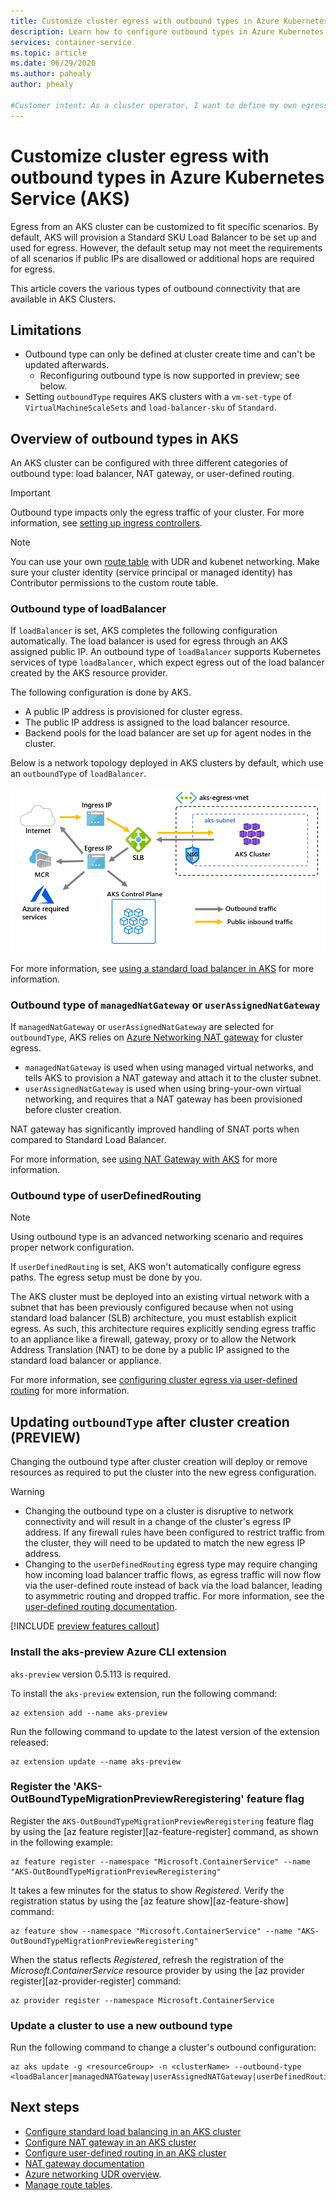 ```yaml
---
title: Customize cluster egress with outbound types in Azure Kubernetes Service (AKS)
description: Learn how to configure outbound types in Azure Kubernetes Service (AKS)
services: container-service
ms.topic: article
ms.date: 06/29/2020
ms.author: pahealy
author: phealy

#Customer intent: As a cluster operator, I want to define my own egress paths with user-defined routes. Since I define this up front I do not want AKS provided load balancer configurations.
---
```


# Customize cluster egress with outbound types in Azure Kubernetes Service (AKS)

Egress from an AKS cluster can be customized to fit specific scenarios. By default, AKS will provision a Standard SKU Load Balancer to be set up and used for egress. However, the default setup may not meet the requirements of all scenarios if public IPs are disallowed or additional hops are required for egress.

This article covers the various types of outbound connectivity that are available in AKS Clusters.

## Limitations
* Outbound type can only be defined at cluster create time and can't be updated afterwards.
  * Reconfiguring outbound type is now supported in preview; see below.
* Setting `outboundType` requires AKS clusters with a `vm-set-type` of `VirtualMachineScaleSets` and `load-balancer-sku` of `Standard`.

## Overview of outbound types in AKS

An AKS cluster can be configured with three different categories of outbound type: load balancer, NAT gateway, or user-defined routing.

> [!IMPORTANT]
> Outbound type impacts only the egress traffic of your cluster. For more information, see [setting up ingress controllers](ingress-basic.md).

> [!NOTE]
> You can use your own [route table][byo-route-table] with UDR and kubenet networking. Make sure your cluster identity (service principal or managed identity) has Contributor permissions to the custom route table.

### Outbound type of loadBalancer

If `loadBalancer` is set, AKS completes the following configuration automatically. The load balancer is used for egress through an AKS assigned public IP. An outbound type of `loadBalancer` supports Kubernetes services of type `loadBalancer`, which expect egress out of the load balancer created by the AKS resource provider.

The following configuration is done by AKS.
   * A public IP address is provisioned for cluster egress.
   * The public IP address is assigned to the load balancer resource.
   * Backend pools for the load balancer are set up for agent nodes in the cluster.

Below is a network topology deployed in AKS clusters by default, which use an `outboundType` of `loadBalancer`.

![Diagram shows ingress I P and egress I P, where the ingress I P directs traffic to a load balancer, which directs traffic to and from an internal cluster and other traffic to the egress I P, which directs traffic to the Internet, M C R, Azure required services, and the A K S Control Plane.](media/egress-outboundtype/outboundtype-lb.png)

For more information, see [using a standard load balancer in AKS](load-balancer-standard.md) for more information.

### Outbound type of `managedNatGateway` or `userAssignedNatGateway`

If `managedNatGateway` or `userAssignedNatGateway` are selected for `outboundType`, AKS relies on [Azure Networking NAT gateway](/azure/virtual-network/nat-gateway/manage-nat-gateway) for cluster egress. 

- `managedNatGateway` is used when using managed virtual networks, and tells AKS to provision a NAT gateway and attach it to the cluster subnet.
- `userAssignedNatGateway` is used when using bring-your-own virtual networking, and requires that a NAT gateway has been provisioned before cluster creation.

NAT gateway has significantly improved handling of SNAT ports when compared to Standard Load Balancer.

For more information, see [using NAT Gateway with AKS](nat-gateway.md) for more information.

### Outbound type of userDefinedRouting

> [!NOTE]
> Using outbound type is an advanced networking scenario and requires proper network configuration.

If `userDefinedRouting` is set, AKS won't automatically configure egress paths. The egress setup must be done by you.

The AKS cluster must be deployed into an existing virtual network with a subnet that has been previously configured because when not using standard load balancer (SLB) architecture, you must establish explicit egress. As such, this architecture requires explicitly sending egress traffic to an appliance like a firewall, gateway, proxy or to allow the Network Address Translation (NAT) to be done by a public IP assigned to the standard load balancer or appliance.

For more information, see [configuring cluster egress via user-defined routing](egress-udr.md) for more information.

## Updating `outboundType` after cluster creation (PREVIEW)

Changing the outbound type after cluster creation will deploy or remove resources as required to put the cluster into the new egress configuration.

> [!WARNING]
> - Changing the outbound type on a cluster is disruptive to network connectivity and will result in a change of the cluster's egress IP address. If any firewall rules have been configured to restrict traffic from the cluster, they will need to be updated to match the new egress IP address.
> - Changing to the `userDefinedRouting` egress type may require changing how incoming load balancer traffic flows, as egress traffic will now flow via the user-defined route instead of back via the load balancer, leading to asymmetric routing and dropped traffic. For more information, see the [user-defined routing documentation](egress-udr.md).

[!INCLUDE [preview features callout](includes/preview/preview-callout.md)]

### Install the aks-preview Azure CLI extension

`aks-preview` version 0.5.113 is required.

To install the `aks-preview` extension, run the following command:

```azurecli
az extension add --name aks-preview
```

Run the following command to update to the latest version of the extension released:

```azurecli
az extension update --name aks-preview
```

### Register the 'AKS-OutBoundTypeMigrationPreviewReregistering' feature flag

Register the `AKS-OutBoundTypeMigrationPreviewReregistering` feature flag by using the [az feature register][az-feature-register] command, as shown in the following example:

```azurecli-interactive
az feature register --namespace "Microsoft.ContainerService" --name "AKS-OutBoundTypeMigrationPreviewReregistering"
```

It takes a few minutes for the status to show *Registered*. Verify the registration status by using the [az feature show][az-feature-show] command:

```azurecli-interactive
az feature show --namespace "Microsoft.ContainerService" --name "AKS-OutBoundTypeMigrationPreviewReregistering"
```

When the status reflects *Registered*, refresh the registration of the *Microsoft.ContainerService* resource provider by using the [az provider register][az-provider-register] command:

```azurecli-interactive
az provider register --namespace Microsoft.ContainerService
```

### Update a cluster to use a new outbound type

Run the following command to change a cluster's outbound configuration:

```azurecli-interactive
az aks update -g <resourceGroup> -n <clusterName> --outbound-type <loadBalancer|managedNATGateway|userAssignedNATGateway|userDefinedRouting>
```

## Next steps

- [Configure standard load balancing in an AKS cluster](load-balancer-standard.md)
- [Configure NAT gateway in an AKS cluster](nat-gateway.md)
- [Configure user-defined routing in an AKS cluster](egress-udr.md)
- [NAT gateway documentation](/azure/aks/nat-gateway)
- [Azure networking UDR overview](../virtual-network/virtual-networks-udr-overview.md).
- [Manage route tables](../virtual-network/manage-route-table.md).

<!-- LINKS - internal -->
[az-aks-get-credentials]: /cli/azure/aks#az_aks_get_credentials
[byo-route-table]: configure-kubenet.md#bring-your-own-subnet-and-route-table-with-kubenet
